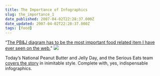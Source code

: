 ```yaml
---
title: The Importance of Infographics
slug: the_importance_1
date_published: 2007-04-02T22:28:37.000Z
date_updated: 2007-04-02T22:28:37.000Z
tags: [food]
---
```


“[The PB&J diagram has to be the most important food related item I have ever seen on the web.](http://www.seriouseats.com/2007/04/pbj-a-serious-eats-special-rep.html#16310)”
[![](http://www.seriouseats.com/images/20070402pbjdiagram.jpg)](http://www.seriouseats.com/2007/04/pbj-a-serious-eats-special-rep.html)

Today’s National Peanut Butter and Jelly Day, and the Serious Eats team [covers the story](http://www.seriouseats.com/required_eating/2007/04/its-peanut-butter-jelly-time.html) in inimitable style. Complete with, yes, indispensable infographics.
